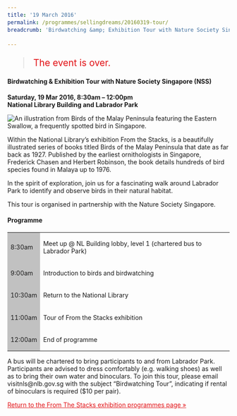 ```yaml
---
title: '19 March 2016'
permalink: /programmes/sellingdreams/20160319-tour/
breadcrumb: 'Birdwatching &amp; Exhibition Tour with Nature Society Singapore (NSS)'

---
```



<blockquote style="color: #E21216; font-size: 150%;">The event is over.</blockquote>

<h4>Birdwatching &amp; Exhibition Tour with Nature Society Singapore (NSS)</h4>

<p><strong>Saturday, 19 Mar 2016, 8:30am – 12:00pm</strong><br>
<strong>National Library Building and Labrador Park</strong></p>

<img srcset="/images/event-images/from-the-stacks-onsite/fts03_400w.jpg 400w, /images/event-images/from-the-stacks-onsite/FTS03.jpg 1000w" sizes="(max-width: 500px) 40vw, 100vw" height="572" width="1000" src="/images/event-images/from-the-stacks-onsite/FTS03_400w.jpg" alt="An illustration from Birds of the Malay Peninsula featuring the Eastern Swallow, a frequently spotted bird in Singapore.">

<p>Within the National Library’s exhibition From the Stacks, is a beautifully illustrated series of books titled Birds of the Malay Peninsula that date as far back as 1927. Published by the earliest ornithologists in Singapore, Frederick Chasen and Herbert Robinson, the book details hundreds of bird species found in Malaya up to 1976.</p>

<p>In the spirit of exploration, join us for a fascinating walk around Labrador Park to identify and observe birds in their natural habitat.</p>

<p>This tour is organised in partnership with the Nature Society Singapore.</p>

<h4>Programme</h4>

<table class="table table-v">
    <tr>
        <td style="background-color: #c1c1c1;">
            8:30am</td>
        <td>
            <p>Meet up @ NL Building lobby, level 1 (chartered bus to Labrador Park)</p>
        </td>
    </tr>
    <tr>
        <td style="background-color: #c1c1c1;">
            9:00am</td>
        <td>
            <p>Introduction to birds and birdwatching</p>
        </td>
    </tr>
    <tr>
        <td style="background-color: #c1c1c1;">
            10:30am</td>
        <td>
            <p>Return to the National Library</p>
        </td>
    </tr>
    <tr>
        <td style="background-color: #c1c1c1;">
            11:00am</td>
        <td>
            <p>Tour of From the Stacks exhibition</p>
        </td>
    </tr>
    <tr>
        <td style="background-color: #c1c1c1;">
            12:00am</td>
        <td>
            <p>End of programme</p>
        </td>
    </tr>
</table>

<p>A bus will be chartered to bring participants to and from Labrador Park. Participants are advised to dress comfortably (e.g. walking shoes) as well as to bring their own water and binoculars. To join this tour, please email visitnls@nlb.gov.sg with the subject “Birdwatching Tour”, indicating if rental of binoculars is required ($10 per pair).</p>

<a href="/exhibitions/past-exhibitions/fromthestacks/programmes/" style="color:#E21216;">Return to the From The Stacks exhibition programmes page &#187;</a>
